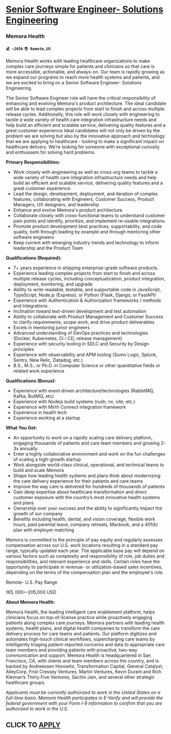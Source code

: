 # [Senior Software Engineer- Solutions Engineering](https://www.remotewlb.com/apply/senior-software-engineer-solutions-engineering)  
### Memora Health  
#### `💰 ~205k` `🌎 Remote,US`  

Memora Health works with leading healthcare organizations to make complex care journeys simple for patients and clinicians so that care is more accessible, actionable, and always-on. Our team is rapidly growing as we expand our programs to reach more health systems and patients, and we are excited to bring on a Senior Software Engineer- Solutions Engineering.

The Senior Software Engineer role will have the critical responsibility of enhancing and evolving Memora's product architecture. The ideal candidate will be able to lead complex projects from start to finish and across multiple release cycles. Additionally, this role will work closely with engineering to tackle a wide variety of health care integration infrastructure needs and help build an efficient and scalable service, delivering quality features and a great customer experience Ideal candidates will not only be driven by the problem we are solving but also by the innovative approach and technology that we are applying to healthcare - looking to make a significant impact on healthcare delivery. We’re looking for someone with exceptional curiosity and enthusiasm for solving hard problems.

**Primary Responsibilities:**

  * Work closely with engineering as well as cross-org teams to tackle a wide variety of health care integration infrastructure needs and help build an efficient and scalable service, delivering quality features and a great customer experience.
  * Lead the design, development, deployment, and iteration of complex features, collaborating with Engineers, Customer Success, Product Managers, UX designers, and leadership
  * Enhance and evolve Memora's product architecture.
  * Collaborate closely with cross-functional teams to understand customer pain points and identify, prioritize, and implement re-usable integrations.
  * Promote product development best practices, supportability, and code quality, both through leading by example and through mentoring other software engineers
  * Keep current with emerging industry trends and technology to inform leadership and the Product Team

**Qualifications (Required):**

  * 7+ years experience in shipping enterprise-grade software products.
  * Experience leading complex projects from start to finish and across multiple release cycles, including conceptualization, product integration, deployment, monitoring, and upgrade
  * Ability to write readable, testable, and supportable code in JavaScript, TypeScript, Node.js (Express), or Python (Flask, Django, or FastAPI)
  * Experience with Authentication & Authorization frameworks / methods and Integrations.
  * Inclination toward test-driven development and test automation
  * Ability to collaborate with Product Management and Customer Success to clarify requirements, scope work, and drive product deliverables
  * Excels in mentoring junior engineers
  * Advanced understanding of DevOps practices and technologies (Docker, Kubernetes, CI / CD, release management)
  * Experience with security tooling in SDLC and Security by Design principles
  * Experience with observability and APM tooling (Sumo Logic, Splunk, Sentry, New Relic, Datadog, etc.)
  * B.S., M.S., or Ph.D. in Computer Science or other quantitative fields or related work experience

**Qualifications (Bonus):**

  * Experience with event driven architecture/technologies (RabbitMQ, Kafka, BullMQ, etc)
  * Experience with Nodejs build systems (rush, nx, vite, etc.)
  * Experience with Mirth Connect integration framework
  * Experience in health tech
  * Experience working at a startup

**What You Get:**

  * An opportunity to work on a rapidly scaling care delivery platform, engaging thousands of patients and care team members and growing 2-3x annually
  * Enter a highly collaborative environment and work on the fun challenges of scaling a high-growth startup
  * Work alongside world-class clinical, operational, and technical teams to build and scale Memora
  * Shape how leading health systems and plans think about modernizing the care delivery experience for their patients and care teams
  * Improve the way care is delivered for hundreds of thousands of patients
  * Gain deep expertise about healthcare transformation and direct customer exposure with the country’s most innovative health systems and plans
  * Ownership over your success and the ability to significantly impact the growth of our company
  * Benefits including health, dental, and vision coverage, flexible work hours, paid parental leave, company retreats, Macbook, and a 401(k) plan with employer matching

Memora is committed to the principle of pay equity and regularly assesses compensation across our U.S. work locations resulting in a standard pay range, typically updated each year. The applicable base pay will depend on various factors such as complexity and responsibility of role, job duties and responsibilities, and relevant experience and skills. Certain roles have the opportunity to participate in revenue- or utilization-based sales incentives, depending on the terms of the compensation plan and the employee's role.

Remote- U.S. Pay Range

$165,000—$205,000 USD

 **About Memora Health:**

Memora Health, the leading intelligent care enablement platform, helps clinicians focus on top-of-license practice while proactively engaging patients along complex care journeys. Memora partners with leading health systems, health plans, and digital health companies to transform the care delivery process for care teams and patients. Our platform digitizes and automates high-touch clinical workflows, supercharging care teams by intelligently triaging patient-reported concerns and data to appropriate care team members and providing patients with proactive, two-way communication and support. Memora Health is headquartered in San Francisco, CA, with clients and team members across the country, and is backed by Andreessen Horowitz, Transformation Capital, General Catalyst, AlleyCorp, Frist Cressey Ventures, Martin Ventures, Kevin Durant and Rich Kleiman’s Thirty Five Ventures, Sachin Jain, and several other strategic healthcare groups.

_Applicants must be currently authorized to work in the United States on a full-time basis. Memora Health participates in E-Verify and will provide the federal government with your Form I-9 information to confirm that you are authorized to work in the U.S._

  
## CLICK TO [APPLY](https://www.remotewlb.com/apply/senior-software-engineer-solutions-engineering)

